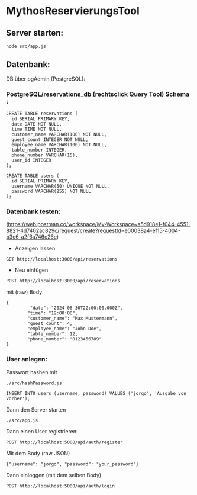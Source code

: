 # MythosReservierungsTool

## Server starten: 
```
node src/app.js
```

## Datenbank:
DB über pgAdmin (PostgreSQL):
### PostgreSQL/reservations_db (rechtsclick Query Tool) Schema : 
```
CREATE TABLE reservations (
  id SERIAL PRIMARY KEY,
  date DATE NOT NULL,
  time TIME NOT NULL,
  customer_name VARCHAR(100) NOT NULL,
  guest_count INTEGER NOT NULL,
  employee_name VARCHAR(100) NOT NULL,
  table_number INTEGER,
  phone_number VARCHAR(15),
  user_id INTEGER
);

CREATE TABLE users (
  id SERIAL PRIMARY KEY,
  username VARCHAR(50) UNIQUE NOT NULL,
  password VARCHAR(255) NOT NULL
);
``` 
### Datenbank testen:
(https://web.postman.co/workspace/My-Workspace~a5d918e1-f044-4551-8821-4d7402ac829c/request/create?requestId=e00038a4-ef15-4004-b3c6-a2f6a746c26e)

- Anzeigen lassen
```
GET http://localhost:3000/api/reservations
```
- Neu einfügen
```
POST http://localhost:3000/api/reservations
```
mit (raw) Body:
```
{
         "date": "2024-06-30T22:00:00.000Z",
        "time": "19:00:00",
        "customer_name": "Max Mustermann",
        "guest_count": 4,
        "employee_name": "John Doe",
        "table_number": 12,
        "phone_number": "0123456789"
}
```
### User anlegen:
Passwort hashen mit 
```
./src/hashPassword.js
```

```
INSERT INTO users (username, password) VALUES ('jorgo', 'Ausgabe von vorher');
```
Dann den Server starten
```
./src/app.js
```
Dann einen User registrieren: 
```
POST http://localhost:5000/api/auth/register
``` 
Mit dem Body (raw JSON)
```
{"username": "jorgo", "password": "your_password"}
```
Dann einloggen (mit dem selben Body)
```
POST http://localhost:5000/api/auth/login
```
